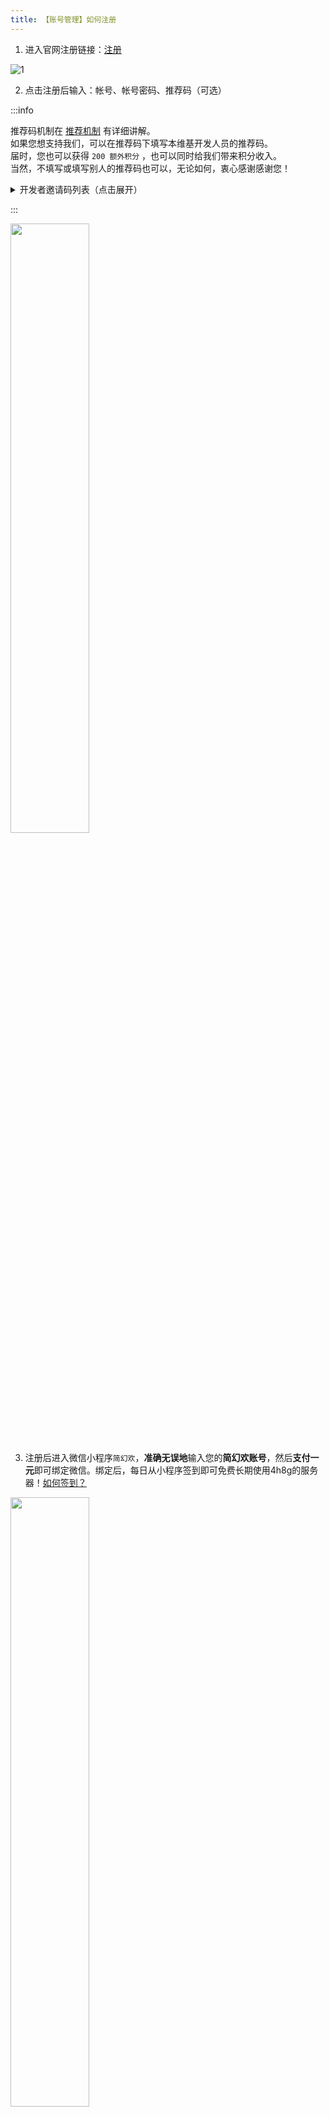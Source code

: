 ```yaml
---
title: 【账号管理】如何注册
---
```

 
1. 进入官网注册链接：[注册](https://simpfun.cn/auth?type=register)

![1](/img/pages/Register-1.png)

2. 点击注册后输入：帐号、帐号密码、推荐码（可选）  

:::info

推荐码机制在 [推荐机制](8-recommend.md) 有详细讲解。  
如果您想支持我们，可以在推荐码下填写本维基开发人员的推荐码。  
届时，您也可以获得 `200 额外积分` ，也可以同时给我们带来积分收入。  
当然，不填写或填写别人的推荐码也可以，无论如何，衷心感谢感谢您！

<details>
  <summary>
    开发者邀请码列表（点击展开）
  </summary>

- 曾小皮-ZengXiaoPi `1300270` `网页搭建，大多数文档` [点此使用ta的邀请码注册](https://simpfun.cn/auth?type=register&code=1300270)

- Twelve_eight `1301180` `部分文档，提供simpdoc.top域名` [点此使用ta的邀请码注册](https://simpfun.cn/auth?type=register&code=1301180)

- 午夜_Midnight `1308824` `部分文档，现主力维护者` [点此使用ta的邀请码注册](https://simpfun.cn/auth?type=register&code=1308824)

- ideafox `1302636` `rw-hps文档,部分MCJE文档` [点此使用ta的邀请码注册](https://simpfun.cn/auth?type=register&code=1302636)

- 能干辉 `1300361` `早期部分文档` [点此使用ta的邀请码注册](https://simpfun.cn/auth?type=register&code=1300361)

- 剑舜 `1301726` `部分文档` [点此使用ta的邀请码注册](https://simpfun.cn/auth?type=register&code=1301726)

- jdnjk `1332029` `部分文档` [点此使用ta的邀请码注册](https://simpfun.cn/auth?type=register&code=1332029)

- 岚天呀 `1311554` `部分基岩版文档` [点此使用ta的邀请码注册](https://simpfun.cn/auth?type=register&code=1311554)

- CatVer `187480446` `部分自定义文档` [点此使用ta的邀请码注册](https://simpfun.cn/auth?type=register&code=187480446)

</details>

:::

<img src="/img/pages/Register-2.png" width="50%" />

3. 注册后进入微信小程序`简幻欢`，**准确无误地**输入您的**简幻欢账号**，然后**支付一元**即可绑定微信。绑定后，每日从小程序签到即可免费长期使用4h8g的服务器！[如何签到？](./7-signin.md)  

<img src="/img/pages/Register-3.png" width="50%" />

:::warning 注意
由于最近人数飙升，注册可能被禁用，如果无法注册，您可以添加解答群465468467来获取最新获取名额资格
:::

:::info 提示

自2024年4月23日起，你每次变更IP需要登录一次小程序，才能正常登录！

推荐方法：
1.尝试在同一WiFi/热点中进入微信小程序后登录官网


2.尝试在同一设备进入微信小程序后登录官网(Windows，Mac都可使用微信)


3.校园网用户请尝试第二种方法，或者手机开热点进入


注意，手机不要同时开启WLAN和移动数据，电脑也不要同时开启有线连接和WiFi连接！

:::
